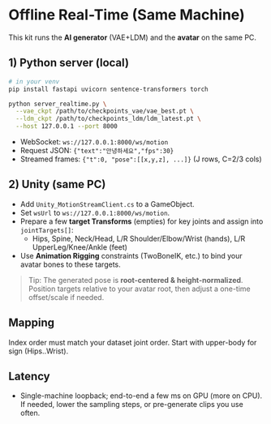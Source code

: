 
# Offline Real-Time (Same Machine)

This kit runs the **AI generator** (VAE+LDM) and the **avatar** on the same PC.

## 1) Python server (local)
```bash
# in your venv
pip install fastapi uvicorn sentence-transformers torch

python server_realtime.py \
  --vae_ckpt /path/to/checkpoints_vae/vae_best.pt \
  --ldm_ckpt /path/to/checkpoints_ldm/ldm_latest.pt \
  --host 127.0.0.1 --port 8000
```

- WebSocket: `ws://127.0.0.1:8000/ws/motion`
- Request JSON: `{"text":"안녕하세요","fps":30}`
- Streamed frames: `{"t":0, "pose":[[x,y,z], ...]}` (J rows, C=2/3 cols)

## 2) Unity (same PC)
- Add `Unity_MotionStreamClient.cs` to a GameObject.
- Set `wsUrl` to `ws://127.0.0.1:8000/ws/motion`.
- Prepare a few **target Transforms** (empties) for key joints and assign into `jointTargets[]`:
  - Hips, Spine, Neck/Head, L/R Shoulder/Elbow/Wrist (hands), L/R UpperLeg/Knee/Ankle (feet)
- Use **Animation Rigging** constraints (TwoBoneIK, etc.) to bind your avatar bones to these targets.

> Tip: The generated pose is **root-centered & height-normalized**. Position targets relative to your avatar root,
then adjust a one-time offset/scale if needed.

## Mapping
Index order must match your dataset joint order. Start with upper-body for sign (Hips..Wrist).

## Latency
- Single-machine loopback; end-to-end a few ms on GPU (more on CPU). If needed, lower the sampling steps,
or pre-generate clips you use often.

